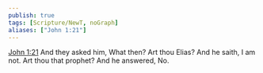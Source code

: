 ```yaml
---
publish: true
tags: [Scripture/NewT, noGraph]
aliases: ["John 1:21"]
---
```

[John 1:21](https://churchofjesuschrist.org/study/scriptures/nt/john/1?lang=eng&id=p21#p21) And they asked him, What then? Art thou Elias? And he saith, I am not. Art thou that prophet? And he answered, No.
